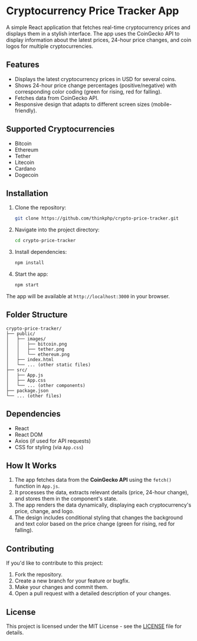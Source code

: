 # Cryptocurrency Price Tracker App

A simple React application that fetches real-time cryptocurrency prices and displays them in a stylish interface. The app uses the CoinGecko API to display information about the latest prices, 24-hour price changes, and coin logos for multiple cryptocurrencies.

## Features

- Displays the latest cryptocurrency prices in USD for several coins.
- Shows 24-hour price change percentages (positive/negative) with corresponding color coding (green for rising, red for falling).
- Fetches data from CoinGecko API.
- Responsive design that adapts to different screen sizes (mobile-friendly).

## Supported Cryptocurrencies

- Bitcoin
- Ethereum
- Tether
- Litecoin
- Cardano
- Dogecoin

## Installation

1. Clone the repository:
   ```bash
   git clone https://github.com/thinkphp/crypto-price-tracker.git
   ```

2. Navigate into the project directory:
   ```bash
   cd crypto-price-tracker
   ```

3. Install dependencies:
   ```bash
   npm install
   ```

4. Start the app:
   ```bash
   npm start
   ```

The app will be available at `http://localhost:3000` in your browser.

## Folder Structure

```plaintext
crypto-price-tracker/
├── public/
│   ├── images/
│   │   ├── bitcoin.png
│   │   ├── tether.png
│   │   └── ethereum.png
│   ├── index.html
│   └── ... (other static files)
├── src/
│   ├── App.js
│   ├── App.css
│   └── ... (other components)
├── package.json
└── ... (other files)
```

## Dependencies

- React
- React DOM
- Axios (if used for API requests)
- CSS for styling (via `App.css`)

## How It Works

1. The app fetches data from the **CoinGecko API** using the `fetch()` function in `App.js`.
2. It processes the data, extracts relevant details (price, 24-hour change), and stores them in the component's state.
3. The app renders the data dynamically, displaying each cryptocurrency's price, change, and logo.
4. The design includes conditional styling that changes the background and text color based on the price change (green for rising, red for falling).

## Contributing

If you'd like to contribute to this project:

1. Fork the repository.
2. Create a new branch for your feature or bugfix.
3. Make your changes and commit them.
4. Open a pull request with a detailed description of your changes.

## License

This project is licensed under the MIT License - see the [LICENSE](LICENSE) file for details.
